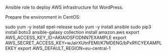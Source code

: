 Ansible role to deploy AWS infrastructure fot WordPress.

Prepare the environment in CentOS:

sudo yum -y install epel-release
sudo yum -y install ansible
sudo pip3 install boto3
ansible-galaxy collection install amazon.aws
export AWS_ACCESS_KEY_ID=AKIAIOSFODNN7EXAMPLE
export AWS_SECRET_ACCESS_KEY=wJalrXUtnFEMI/K7MDENG/bPxRfiCYEXAMPLEKEY
export AWS_DEFAULT_REGION=eu-central-1
